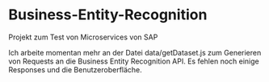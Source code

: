 # Business-Entity-Recognition

Projekt zum Test von Microservices von SAP

Ich arbeite momentan mehr an der Datei data/getDataset.js zum Generieren von Requests an die Business Entity Recognition API. Es fehlen noch einige Responses und die  Benutzeroberfläche.
